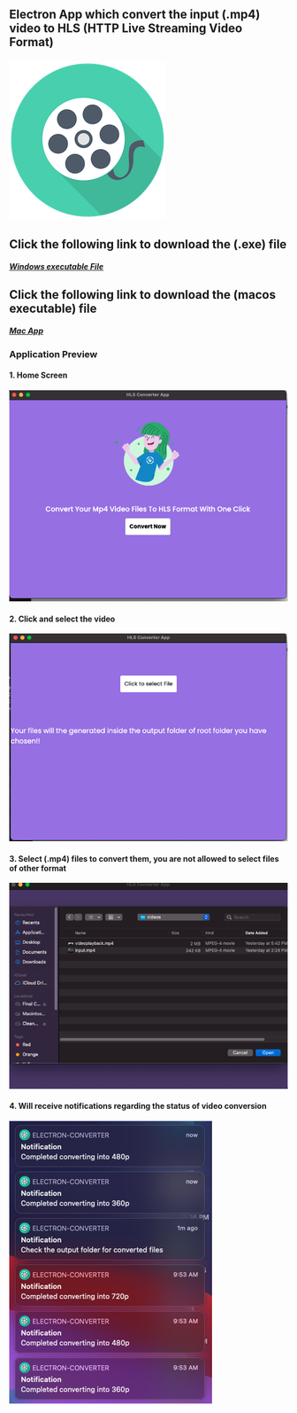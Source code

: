 ## Electron App which convert the input (.mp4) video to HLS (HTTP Live Streaming Video Format) 

### ![Home Screen](assets/icons/app.png)


## Click the following link to download the (.exe) file
##### [Windows executable File](https://drive.google.com/file/d/10gvpZ6r2_DsUbBexA76vIDzHcbXVWvts/view?usp=sharing)


## Click the following link to download the (macos executable) file
##### [Mac App](https://drive.google.com/drive/folders/1Kfb4FywhMDAHgWqFyLHV7X6W0cse05wg?usp=sharing)



### Application Preview
#### 1. Home Screen
![Home Screen](screenshots/home.png)


#### 2. Click and select the video
![Home Screen](screenshots/convert.png)


#### 3. Select (.mp4) files to convert them, you are not allowed to select files of other format
![Home Screen](screenshots/file-select.png)



#### 4. Will receive notifications regarding the status of video conversion
![Home Screen](screenshots/notification.png)